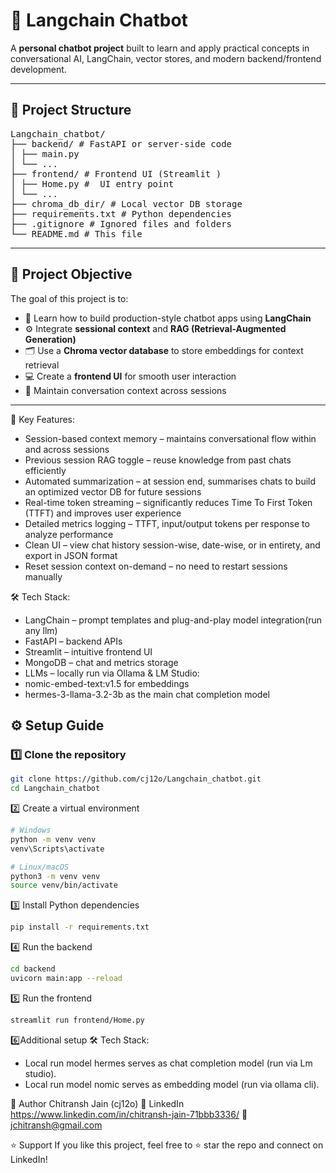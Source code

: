 # 🚀 Langchain Chatbot

A **personal chatbot project** built to learn and apply practical concepts in conversational AI, LangChain, vector stores, and modern backend/frontend development.

---

## 📁 **Project Structure**
<pre>
Langchain_chatbot/
├── backend/ # FastAPI or server-side code
│ ├── main.py 
│ └── ...
├── frontend/ # Frontend UI (Streamlit )
│ ├── Home.py #  UI entry point
│ └── ...
├── chroma_db_dir/ # Local vector DB storage 
├── requirements.txt # Python dependencies
├── .gitignore # Ignored files and folders
└── README.md # This file
</pre>


---

## 🎯 **Project Objective**

The goal of this project is to:
- 🧠 Learn how to build production-style chatbot apps using **LangChain**
- ⚙️ Integrate **sessional context** and **RAG (Retrieval-Augmented Generation)**
- 🗂️ Use a **Chroma vector database** to store embeddings for context retrieval
- 💻 Create a **frontend UI** for smooth user interaction
- 🔄 Maintain conversation context across sessions

---

🔑 Key Features:
- Session-based context memory – maintains conversational flow within and across sessions
- Previous session RAG toggle – reuse knowledge from past chats efficiently
- Automated summarization – at session end, summarises chats to build an optimized vector DB for future sessions
- Real-time token streaming – significantly reduces Time To First Token (TTFT) and improves user experience
- Detailed metrics logging – TTFT, input/output tokens per response to analyze performance
- Clean UI – view chat history session-wise, date-wise, or in entirety, and export in JSON format
- Reset session context on-demand – no need to restart sessions manually

🛠️ Tech Stack:
- LangChain – prompt templates and plug-and-play model integration(run any llm)
- FastAPI – backend APIs
- Streamlit – intuitive frontend UI
- MongoDB – chat and metrics storage
- LLMs – locally run via Ollama & LM Studio:
- nomic-embed-text:v1.5 for embeddings
- hermes-3-llama-3.2-3b as the main chat completion model


## ⚙️ **Setup Guide**

### 1️⃣ Clone the repository

```bash
git clone https://github.com/cj12o/Langchain_chatbot.git
cd Langchain_chatbot
```
2️⃣ Create a virtual environment
```bash
# Windows
python -m venv venv
venv\Scripts\activate

# Linux/macOS
python3 -m venv venv
source venv/bin/activate
```
3️⃣ Install Python dependencies
```bash
pip install -r requirements.txt
```


4️⃣ Run the backend
```bash
cd backend
uvicorn main:app --reload
```

5️⃣ Run the frontend
```bash
streamlit run frontend/Home.py
```

6️⃣Additional setup
🛠️ Tech Stack:
- Local run model hermes serves as chat completion model (run via Lm studio).
- Local run model nomic serves as embedding model (run via ollama cli).

👤 Author
Chitransh Jain (cj12o)
🔗 LinkedIn <https://www.linkedin.com/in/chitransh-jain-71bbb3336/>
📧jchitransh@gmail.com


⭐ Support
If you like this project, feel free to ⭐ star the repo and connect on LinkedIn!
